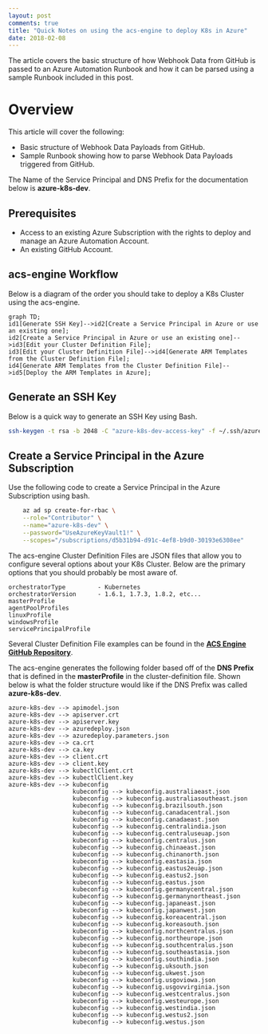 ```yaml
---
layout: post
comments: true
title: "Quick Notes on using the acs-engine to deploy K8s in Azure"
date: 2018-02-08
---
```


The article covers the basic structure of how Webhook Data from GitHub is passed to an Azure Automation Runbook and how it can be parsed using a sample Runbook included in this post.

# Overview

This article will cover the following:

* Basic structure of Webhook Data Payloads from GitHub.
* Sample Runbook showing how to parse Webhook Data Payloads triggered from GitHub.

The Name of the Service Principal and DNS Prefix for the documentation below is **azure-k8s-dev**.

## Prerequisites

* Access to an existing Azure Subscription with the rights to deploy and manage an Azure Automation Account.
* An existing GitHub Account.

## acs-engine Workflow

Below is a diagram of the order you should take to deploy a K8s Cluster using the acs-engine.

```mermaid
graph TD;
id1[Generate SSH Key]-->id2[Create a Service Principal in Azure or use an existing one];
id2[Create a Service Principal in Azure or use an existing one]-->id3[Edit your Cluster Definition File];
id3[Edit your Cluster Definition File]-->id4[Generate ARM Templates from the Cluster Definition File];
id4[Generate ARM Templates from the Cluster Definition File]-->id5[Deploy the ARM Templates in Azure];
```

## Generate an SSH Key

Below is a quick way to generate an SSH Key using Bash.

```bash
ssh-keygen -t rsa -b 2048 -C "azure-k8s-dev-access-key" -f ~/.ssh/azure-k8s-dev-access-key -N ''
```

## Create a Service Principal in the Azure Subscription

Use the following code to create a Service Principal in the Azure Subscription using bash.

```bash
    az ad sp create-for-rbac \
    --role="Contributor" \
    --name="azure-k8s-dev" \
    --password="UseAzureKeyVault1!" \
    --scopes="/subscriptions/d5b31b94-d91c-4ef8-b9d0-30193e6308ee"
```

The acs-engine Cluster Definition Files are JSON files that allow you to configure several options about your K8s Cluster. Below are the primary options that you should probably be most aware of.

```text
orchestratorType         - Kubernetes
orchestratorVersion      - 1.6.1, 1.7.3, 1.8.2, etc...
masterProfile            
agentPoolProfiles
linuxProfile
windowsProfile
servicePrincipalProfile
```

Several Cluster Definition File examples can be found in the **[ACS Engine GitHub Repository](https://github.com/Azure/acs-engine/tree/master/examples)**.

The acs-engine generates the following folder based off of the **DNS Prefix** that is defined in the **masterProfile** in the cluster-definition file. Shown below is what the folder structure would like if the DNS Prefix was called **azure-k8s-dev**.

```text
azure-k8s-dev --> apimodel.json
azure-k8s-dev --> apiserver.crt
azure-k8s-dev --> apiserver.key
azure-k8s-dev --> azuredeploy.json
azure-k8s-dev --> azuredeploy.parameters.json
azure-k8s-dev --> ca.crt
azure-k8s-dev --> ca.key
azure-k8s-dev --> client.crt
azure-k8s-dev --> client.key
azure-k8s-dev --> kubectlClient.crt
azure-k8s-dev --> kubectlClient.key
azure-k8s-dev --> kubeconfig
                  kubeconfig --> kubeconfig.australiaeast.json
                  kubeconfig --> kubeconfig.australiasoutheast.json
                  kubeconfig --> kubeconfig.brazilsouth.json
                  kubeconfig --> kubeconfig.canadacentral.json
                  kubeconfig --> kubeconfig.canadaeast.json
                  kubeconfig --> kubeconfig.centralindia.json
                  kubeconfig --> kubeconfig.centraluseuap.json
                  kubeconfig --> kubeconfig.centralus.json
                  kubeconfig --> kubeconfig.chinaeast.json
                  kubeconfig --> kubeconfig.chinanorth.json
                  kubeconfig --> kubeconfig.eastasia.json
                  kubeconfig --> kubeconfig.eastus2euap.json
                  kubeconfig --> kubeconfig.eastus2.json
                  kubeconfig --> kubeconfig.eastus.json
                  kubeconfig --> kubeconfig.germanycentral.json
                  kubeconfig --> kubeconfig.germanynortheast.json
                  kubeconfig --> kubeconfig.japaneast.json
                  kubeconfig --> kubeconfig.japanwest.json
                  kubeconfig --> kubeconfig.koreacentral.json
                  kubeconfig --> kubeconfig.koreasouth.json
                  kubeconfig --> kubeconfig.northcentralus.json
                  kubeconfig --> kubeconfig.northeurope.json
                  kubeconfig --> kubeconfig.southcentralus.json
                  kubeconfig --> kubeconfig.southeastasia.json
                  kubeconfig --> kubeconfig.southindia.json
                  kubeconfig --> kubeconfig.uksouth.json
                  kubeconfig --> kubeconfig.ukwest.json
                  kubeconfig --> kubeconfig.usgoviowa.json
                  kubeconfig --> kubeconfig.usgovvirginia.json
                  kubeconfig --> kubeconfig.westcentralus.json
                  kubeconfig --> kubeconfig.westeurope.json
                  kubeconfig --> kubeconfig.westindia.json
                  kubeconfig --> kubeconfig.westus2.json
                  kubeconfig --> kubeconfig.westus.json
```

